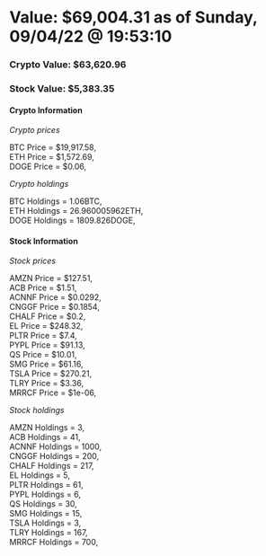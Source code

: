 # Value: $69,004.31 as of Sunday, 09/04/22 @ 19:53:10 

### Crypto Value: $63,620.96

### Stock Value: $5,383.35

#### Crypto Information 
*Crypto prices* 

BTC Price = $19,917.58,  
ETH Price = $1,572.69,  
DOGE Price = $0.06,  


*Crypto holdings* 

BTC Holdings = 1.06BTC,  
ETH Holdings = 26.960005962ETH,  
DOGE Holdings = 1809.826DOGE,  


#### Stock Information 

*Stock prices* 

AMZN Price = $127.51,  
ACB Price = $1.51,  
ACNNF Price = $0.0292,  
CNGGF Price = $0.1854,  
CHALF Price = $0.2,  
EL Price = $248.32,  
PLTR Price = $7.4,  
PYPL Price = $91.13,  
QS Price = $10.01,  
SMG Price = $61.16,  
TSLA Price = $270.21,  
TLRY Price = $3.36,  
MRRCF Price = $1e-06,  


*Stock holdings* 

AMZN Holdings = 3,  
ACB Holdings = 41,  
ACNNF Holdings = 1000,  
CNGGF Holdings = 200,  
CHALF Holdings = 217,  
EL Holdings = 5,  
PLTR Holdings = 61,  
PYPL Holdings = 6,  
QS Holdings = 30,  
SMG Holdings = 15,  
TSLA Holdings = 3,  
TLRY Holdings = 167,  
MRRCF Holdings = 700,  


